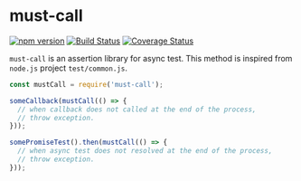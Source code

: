 must-call
==================
[![npm version](https://badge.fury.io/js/must-call.svg)](https://badge.fury.io/js/must-call)
[![Build Status](https://travis-ci.org/yosuke-furukawa/must-call.svg?branch=master)](https://travis-ci.org/yosuke-furukawa/must-call)
[![Coverage Status](https://coveralls.io/repos/github/yosuke-furukawa/must-call/badge.svg?branch=master)](https://coveralls.io/github/yosuke-furukawa/must-call?branch=master)

`must-call` is an assertion library for async test.
This method is inspired from `node.js` project `test/common.js`.

```js
const mustCall = require('must-call');

someCallback(mustCall(() => {
  // when callback does not called at the end of the process, 
  // throw exception.
}));

somePromiseTest().then(mustCall(() => {
  // when async test does not resolved at the end of the process, 
  // throw exception.
}));
```


